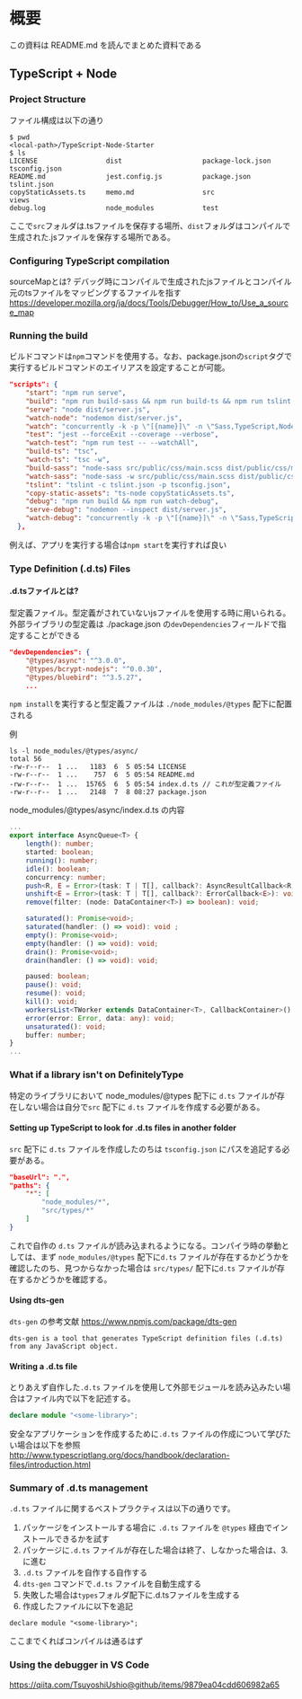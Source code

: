 # 概要
この資料は README.md を読んでまとめた資料である

## TypeScript + Node
### Project Structure

ファイル構成は以下の通り
```Shell
$ pwd
<local-path>/TypeScript-Node-Starter
$ ls
LICENSE                 dist                    package-lock.json       tsconfig.json
README.md               jest.config.js          package.json            tslint.json
copyStaticAssets.ts     memo.md                 src                     views
debug.log               node_modules            test
```

ここで`src`フォルダは.tsファイルを保存する場所、`dist`フォルダはコンパイルで生成された.jsファイルを保存する場所である。

### Configuring TypeScript compilation

sourceMapとは?
デバッグ時にコンパイルで生成されたjsファイルとコンパイル元のtsファイルをマッピングするファイルを指す
https://developer.mozilla.org/ja/docs/Tools/Debugger/How_to/Use_a_source_map


### Running the build
ビルドコマンドは`npm`コマンドを使用する。なお、package.jsonの`script`タグで実行するビルドコマンドのエイリアスを設定することが可能。

```JSON
"scripts": {
    "start": "npm run serve",
    "build": "npm run build-sass && npm run build-ts && npm run tslint && npm run copy-static-assets",
    "serve": "node dist/server.js",
    "watch-node": "nodemon dist/server.js",
    "watch": "concurrently -k -p \"[{name}]\" -n \"Sass,TypeScript,Node\" -c \"yellow.bold,cyan.bold,green.bold\" \"npm run watch-sass\" \"npm run watch-ts\" \"npm run watch-node\"",
    "test": "jest --forceExit --coverage --verbose",
    "watch-test": "npm run test -- --watchAll",
    "build-ts": "tsc",
    "watch-ts": "tsc -w",
    "build-sass": "node-sass src/public/css/main.scss dist/public/css/main.css",
    "watch-sass": "node-sass -w src/public/css/main.scss dist/public/css/main.css",
    "tslint": "tslint -c tslint.json -p tsconfig.json",
    "copy-static-assets": "ts-node copyStaticAssets.ts",
    "debug": "npm run build && npm run watch-debug",
    "serve-debug": "nodemon --inspect dist/server.js",
    "watch-debug": "concurrently -k -p \"[{name}]\" -n \"Sass,TypeScript,Node\" -c \"yellow.bold,cyan.bold,green.bold\" \"npm run watch-sass\" \"npm run watch-ts\" \"npm run serve-debug\""
  },
```

例えば、アプリを実行する場合は`npm start`を実行すれば良い

### Type Definition (.d.ts) Files
#### .d.tsファイルとは?
型定義ファイル。型定義がされていないjsファイルを使用する時に用いられる。
外部ライブラリの型定義は ./package.json の`devDependencies`フィールドで指定することができる

```JSON
"devDependencies": {
    "@types/async": "^3.0.0",
    "@types/bcrypt-nodejs": "^0.0.30",
    "@types/bluebird": "^3.5.27",
    ...
```

`npm install`を実行すると型定義ファイルは `./node_modules/@types` 配下に配置される

例
```Shell
ls -l node_modules/@types/async/
total 56
-rw-r--r--  1 ...   1183  6  5 05:54 LICENSE
-rw-r--r--  1 ...    757  6  5 05:54 README.md
-rw-r--r--  1 ...  15765  6  5 05:54 index.d.ts // これが型定義ファイル
-rw-r--r--  1 ...   2148  7  8 08:27 package.json
```

node_modules/@types/async/index.d.ts の内容
```TypeScript
...
export interface AsyncQueue<T> {
    length(): number;
    started: boolean;
    running(): number;
    idle(): boolean;
    concurrency: number;
    push<R, E = Error>(task: T | T[], callback?: AsyncResultCallback<R, E>): void;
    unshift<E = Error>(task: T | T[], callback?: ErrorCallback<E>): void;
    remove(filter: (node: DataContainer<T>) => boolean): void;

    saturated(): Promise<void>;
    saturated(handler: () => void): void ;
    empty(): Promise<void>;
    empty(handler: () => void): void;
    drain(): Promise<void>;
    drain(handler: () => void): void;

    paused: boolean;
    pause(): void;
    resume(): void;
    kill(): void;
    workersList<TWorker extends DataContainer<T>, CallbackContainer>(): TWorker[];
    error(error: Error, data: any): void;
    unsaturated(): void;
    buffer: number;
}
...
```

### What if a library isn't on DefinitelyType
特定のライブラリにおいて node_modules/@types 配下に `d.ts` ファイルが存在しない場合は自分で`src` 配下に `d.ts` ファイルを作成する必要がある。

#### Setting up TypeScript to look for .d.ts files in another folder
`src` 配下に `d.ts` ファイルを作成したのちは `tsconfig.json` にパスを追記する必要がある。

```JSON
"baseUrl": ".",
"paths": {
    "*": [
        "node_modules/*",
        "src/types/*"
    ]
}
```
これで自作の `d.ts` ファイルが読み込まれるようになる。コンパイラ時の挙動としては、まず `node_modules/@types` 配下に`d.ts` ファイルが存在するかどうかを確認したのち、見つからなかった場合は `src/types/` 配下に`d.ts` ファイルが存在するかどうかを確認する。

#### Using dts-gen

`dts-gen` の参考文献
https://www.npmjs.com/package/dts-gen

```
dts-gen is a tool that generates TypeScript definition files (.d.ts) from any JavaScript object.
```

#### Writing a .d.ts file
とりあえず自作した`.d.ts` ファイルを使用して外部モジュールを読み込みたい場合はファイル内で以下を記述する。

```TypeScript
declare module "<some-library>";
```
安全なアプリケーションを作成するために`.d.ts` ファイルの作成について学びたい場合は以下を参照
http://www.typescriptlang.org/docs/handbook/declaration-files/introduction.html

### Summary of .d.ts management
`.d.ts` ファイルに関するベストプラクティスは以下の通りです。

1. パッケージをインストールする場合に `.d.ts` ファイルを `@types` 経由でインストールできるかを試す
2. パッケージに`.d.ts` ファイルが存在した場合は終了、しなかった場合は、3.に進む
3. `.d.ts` ファイルを自作する自作する
4. `dts-gen` コマンドで`.d.ts` ファイルを自動生成する
5. 失敗した場合は`types`フォルダ配下に<some-library>.d.tsファイルを生成する
6. 作成したファイルに以下を追記
```
declare module "<some-library>";
```
ここまでくればコンパイルは通るはず

### Using the debugger in VS Code
https://qiita.com/TsuyoshiUshio@github/items/9879ea04cdd606982a65



